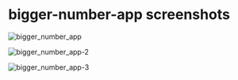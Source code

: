 # bigger-number-app screenshots

![bigger_number_app](https://user-images.githubusercontent.com/47063371/54234588-71154480-4520-11e9-950f-66165343f522.png)

![bigger_number_app-2](https://user-images.githubusercontent.com/47063371/54234621-8a1df580-4520-11e9-977e-9140b9e9d200.png)

![bigger_number_app-3](https://user-images.githubusercontent.com/47063371/54234629-8ee2a980-4520-11e9-8bf6-cf6c67a9047a.png)
